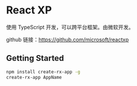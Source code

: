 # React XP

使用 TypeScript 开发，可以跨平台框架。由微软开发。

github 链接：<https://github.com/microsoft/reactxp>

## Getting Started

```sh
npm install create-rx-app -g
create-rx-app AppName
```
